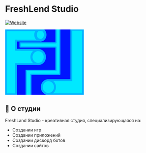 # FreshLend Studio

[![Website](https://img.shields.io/badge/Visit-Website-blue?style=for-the-badge&logo=google-chrome)](https://freshland.github.io)

<p><img src="data/images/favicon.png" alt="FreshLend Studio Logo" width="256"></p>

## 🚀 О студии

FreshLand Studio - креативная студия, специализирующаяся на:
- Создании игр
- Создании приложений
- Создании дискорд ботов
- Создании сайтов
